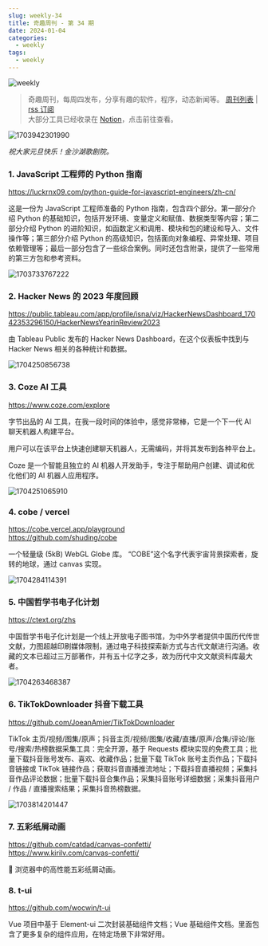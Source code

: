 ```yaml
---
slug: weekly-34
title: 奇趣周刊 - 第 34 期
date: 2024-01-04
categories:
  - weekly
tags:
  - weekly
---
```


![weekly](https://imgurl.zishu.me/weekly.webp)

> 奇趣周刊，每周四发布，分享有趣的软件，程序，动态新闻等。 [周刊列表](/categories/weekly/) | [rss 订阅](/categories/weekly/index.xml)  
大部分工具已经收录在 <a href="https://anghunk.notion.site/944611fccdd24fbdaed7489d0732b1c5?v=118910660f5d4ddaa7ad0923dd982664" target="_blank">Notion</a>，点击前往查看。

![1703942301990](https://imgurl.zishu.me/2023/1703942301990.webp)

*祝大家元旦快乐！金沙湖歌剧院。*

### 1. JavaScript 工程师的 Python 指南

https://luckrnx09.com/python-guide-for-javascript-engineers/zh-cn/

这是一份为 JavaScript 工程师准备的 Python 指南，包含四个部分。第一部分介绍 Python 的基础知识，包括开发环境、变量定义和赋值、数据类型等内容；第二部分介绍 Python 的进阶知识，如函数定义和调用、模块和包的建设和导入、文件操作等；第三部分介绍 Python 的高级知识，包括面向对象编程、异常处理、项目依赖管理等；最后一部分包含了一些综合案例。同时还包含附录，提供了一些常用的第三方包和参考资料。

![1703733767222](https://imgurl.zishu.me/2023/1703733767222.webp)

### 2. Hacker News 的 2023 年度回顾

https://public.tableau.com/app/profile/isna/viz/HackerNewsDashboard_17042353296150/HackerNewsYearinReview2023

由 Tableau Public 发布的 Hacker News Dashboard，在这个仪表板中找到与 Hacker News 相关的各种统计和数据。

![1704250856738](https://imgurl.zishu.me/2023/1704250856738.webp)

### 3. Coze AI 工具

https://www.coze.com/explore

字节出品的 AI 工具，在我一段时间的体验中，感觉非常棒，它是一个下一代 AI 聊天机器人构建平台。

用户可以在该平台上快速创建聊天机器人，无需编码，并将其发布到各种平台上。

Coze 是一个智能且独立的 AI 机器人开发助手，专注于帮助用户创建、调试和优化他们的 AI 机器人应用程序。

![1704251065910](https://imgurl.zishu.me/2023/1704251065910.webp)

### 4. cobe / vercel

https://cobe.vercel.app/playground  
https://github.com/shuding/cobe  

一个轻量级 (5kB) WebGL Globe 库。 “COBE”这个名字代表宇宙背景探索者，旋转的地球，通过 canvas 实现。

![1704284114391](https://imgurl.zishu.me/2024/01/1704284114391.webp)

### 5. 中国哲学书电子化计划

https://ctext.org/zhs

中国哲学书电子化计划是一个线上开放电子图书馆，为中外学者提供中国历代传世文献，力图超越印刷媒体限制，通过电子科技探索新方式与古代文献进行沟通。收藏的文本已超过三万部著作，并有五十亿字之多，故为历代中文文献资料库最大者。

![1704263468387](https://imgurl.zishu.me/2024/01/1704263468387.webp)

### 6. TikTokDownloader 抖音下载工具

https://github.com/JoeanAmier/TikTokDownloader

TikTok 主页/视频/图集/原声；抖音主页/视频/图集/收藏/直播/原声/合集/评论/账号/搜索/热榜数据采集工具：完全开源，基于 Requests 模块实现的免费工具；批量下载抖音账号发布、喜欢、收藏作品；批量下载 TikTok 账号主页作品；下载抖音链接或 TikTok 链接作品；获取抖音直播推流地址；下载抖音直播视频；采集抖音作品评论数据；批量下载抖音合集作品；采集抖音账号详细数据；采集抖音用户 / 作品 / 直播搜索结果；采集抖音热榜数据。

![1703814201447](https://imgurl.zishu.me/2023/1703814201447.webp)

### 7. 五彩纸屑动画

https://github.com/catdad/canvas-confetti/  
https://www.kirilv.com/canvas-confetti/  

🎉 浏览器中的高性能五彩纸屑动画。

### 8. t-ui 

https://github.com/wocwin/t-ui

Vue 项目中基于 Element-ui 二次封装基础组件文档；Vue 基础组件文档。里面包含了更多复杂的组件应用，在特定场景下非常好用。
